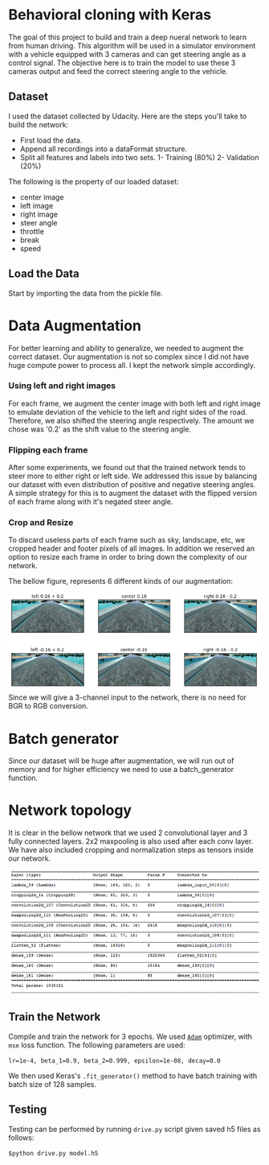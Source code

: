 # Behavioral cloning with Keras

The goal of this project to build and train a deep nueral network to learn from human driving. This algorithm will be used in a simulator environment with a vehicle equipped with 3 cameras and can get steering angle as a control signal.
The objective here is to train the model to use these 3 cameras output and feed the correct steering angle to the vehicle.

## Dataset
I used the dataset collected by Udacity.
Here are the steps you'll take to build the network:
+ First load the data.
+ Append all recordings into a dataFormat structure.
+ Split all features and labels into two sets. 1- Training (80%) 2- Validation (20%)

The following is the property of our loaded dataset:
+ center image
+ left image
+ right image
+ steer angle
+ throttle
+ break
+ speed

## Load the Data

Start by importing the data from the pickle file.

# Data Augmentation
For better learning and ability to generalize, we needed to augment the correct dataset.
Our augmentation is not so complex since I did not have huge compute power to process all. I kept the network simple accordingly.

### Using left and right images
For each frame, we augment the center image with both left and right image to emulate deviation of the vehicle to the left and right sides of the road. Therefore, we also shifted the steering angle respectively. The amount we chose was '0.2' as the shift value to the steering angle.

### Flipping each frame
After some experiments, we found out that the trained network tends to steer more to either right or left side. We addressed this issue by balancing our dataset with even distribution of positive and negative steering angles.
A simple strategy for this is to augment the dataset with the flipped version of each frame along with it's negated steer angle.

### Crop and Resize
To discard useless parts of each frame such as sky, landscape, etc, we cropped header and footer pixels of all images.
In addition we reserved an option to resize each frame in order to bring down the complexity of our network.

The bellow figure, represents 6 different kinds of our augmentation:

![Augmentation](img1.png)
Since we will give a 3-channel input to the network, there is no need for BGR to RGB conversion.

# Batch generator
Since our dataset will be huge after augmentation, we will run out of memory and for higher efficiency we need to use a batch_generator function.

# Network topology
It is clear in the bellow network that we used 2 convolutional layer and 3 fully connected layers. 2x2 maxpooling is also used after each conv layer.
We have also included cropping and normalization steps as tensors inside our network.

![Graph](img2.png)
## Train the Network
Compile and train the network for 3 epochs. We used [`Adam`](https://keras.io/models/sequential/) optimizer, with `mse` loss function. The following parameters are used:
```
lr=1e-4, beta_1=0.9, beta_2=0.999, epsilon=1e-08, decay=0.0
```
We then used Keras's `.fit_generator()` method to have batch training with batch size of 128 samples.

## Testing
Testing can be performed by running `drive.py` script given saved h5 files as follows:

```
$python drive.py model.h5
```

